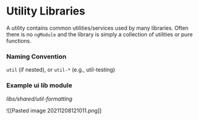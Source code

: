 # Utility Libraries

A utility contains common utilities/services used by many libraries. Often there is no `ngModule` and the library is simply a collection of utilities or pure functions.

### Naming Convention

`util` (if nested), or `util-*` (e.g., util-testing)

### Example ui lib module

*libs/shared/util-formatting*

![[Pasted image 20211208121011.png]]